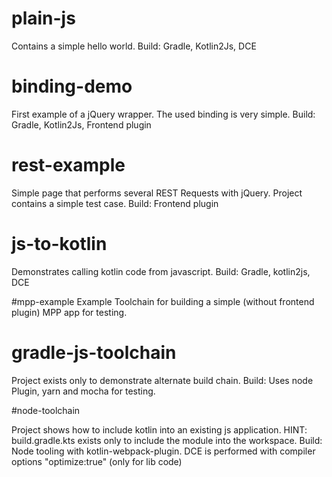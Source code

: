 # plain-js

Contains a simple hello world. 
Build: Gradle, Kotlin2Js, DCE

# binding-demo

First example of a jQuery wrapper. The used binding is very simple.
Build: Gradle, Kotlin2Js, Frontend plugin

# rest-example

Simple page that performs several REST Requests with jQuery. Project contains a simple test case.
Build: Frontend plugin

# js-to-kotlin

Demonstrates calling kotlin code from javascript.
Build: Gradle, kotlin2js, DCE

#mpp-example
Example Toolchain for building a simple (without frontend plugin) MPP app for testing.

# gradle-js-toolchain

Project exists only to demonstrate alternate build chain.
Build: Uses node Plugin, yarn and mocha for testing.

#node-toolchain

Project shows how to include kotlin into an existing js application.
HINT: build.gradle.kts exists only to include the module into the workspace.
Build: Node tooling with kotlin-webpack-plugin. DCE is performed with compiler options "optimize:true" (only for lib code)

